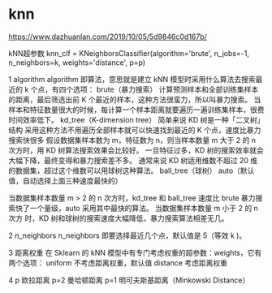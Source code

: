 # knn
https://www.dazhuanlan.com/2019/10/05/5d9846c0d167b/

kNN超参数
knn_clf = KNeighborsClassifier(algorithm='brute', n_jobs=-1, n_neighbors=k, weights='distance', p=p)

1 algorithm
  algorithm 即算法，意思就是建立 kNN 模型时采用什么算法去搜索最近的 k 个点，有四个选项：
    brute（暴力搜索）
      计算预测样本和全部训练集样本的距离，最后筛选出前 K 个最近的样本，这种方法很蛮力，所以叫暴力搜索。
      当样本和特征数量很大的时候，每计算一个样本距离就要遍历一遍训练集样本，很费时间效率低下。
    kd_tree（K-dimension tree）
      简单来说 KD 树是一种「二叉树」结构
      采用这种方法不用遍历全部样本就可以快速找到最近的 K 个点，速度比暴力搜索快很多
      假设数据集样本数为 m，特征数为 n，则当样本数量 m 大于 2 的 n 次方时，用 KD 树算法搜索效果会比较好。
      一旦特征过多，KD 树的搜索效率就会大幅下降，最终变得和暴力搜索差不多。
      通常来说 KD 树适用维数不超过 20 维的数据集，超过这个维数可以用球树这种算法。
    ball_tree（球树）
    auto（默认值，自动选择上面三种速度最快的）
    
  当数据集样本数量 m > 2 的 n 次方时，kd_tree 和 ball_tree 速度比 brute 暴力搜索快了一个量级，auto 采用其中最快的算法。
  当数据集样本数量 m 小于 2 的 n 次方 时，KD 树和球树的搜索速度大幅降低，暴力搜索算法相差无几。
  
2 n_neighbors
  n_neighbors 即要选择最近几个点，默认值是 5（等效 k )。

3 距离权重
  在 Sklearn 的 kNN 模型中有专门考虑权重的超参数：weights，它有两个选项：
    uniform 不考虑距离权重，默认值
    distance 考虑距离权重
  
4 p
  欧拉距离 p=2
  曼哈顿距离 p=1
  明可夫斯基距离（Minkowski Distance）
  
